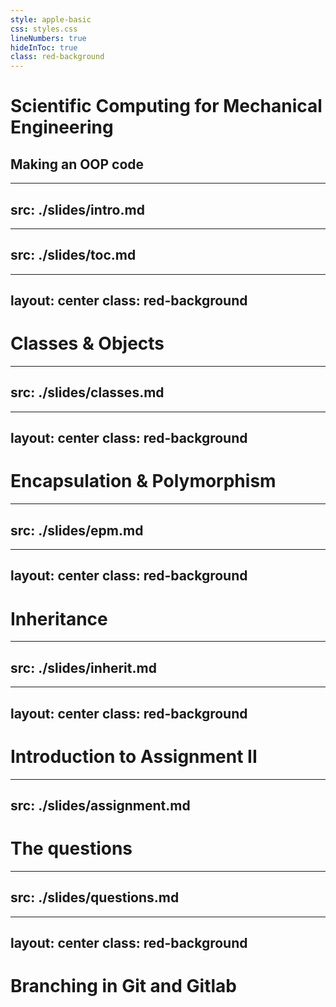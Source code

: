 ```yaml
---
style: apple-basic
css: styles.css
lineNumbers: true
hideInToc: true
class: red-background
---
```


#  Scientific Computing for Mechanical Engineering
##  Making an OOP code

---
src: ./slides/intro.md
---

---
src: ./slides/toc.md
---

<!-- table of contents -->

---
layout: center
class: red-background
---

# Classes & Objects

---
src: ./slides/classes.md
---

<!-- slides imported from classes.md -->

---
layout: center
class: red-background
---

# Encapsulation & Polymorphism

---
src: ./slides/epm.md
---

<!-- slides imported from epm.md -->

---
layout: center
class: red-background
---

# Inheritance

---
src: ./slides/inherit.md
---

<!-- slides imported from inherit.md -->

---
layout: center
class: red-background
---

# Introduction to Assignment II

---
src: ./slides/assignment.md
---

<!-- slides imported from assignment.md -->

# The questions

---
src: ./slides/questions.md
---

<!-- slides imported from questions.md -->

---
layout: center
class: red-background
---

# Branching in Git and Gitlab
